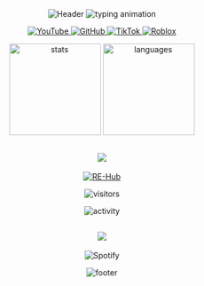 <div align="center">

<img src="https://capsule-render.vercel.app/api?type=waving&color=00A2FF&height=200&section=header&text=ArchIsDead&fontSize=60&fontColor=FFFFFF&animation=fadeIn&fontAlignY=30&desc=Creator%20of%20RE-Hub&descAlignY=50" alt="Header" />

<!-- ANIMATED TYPING EFFECT -->
<img src="https://readme-typing-svg.demolab.com?font=Roboto+Mono&weight=600&size=26&duration=4000&pause=1000&color=00F7FF&center=true&vCenter=true&width=500&lines=Roblox+Scripter;RE-Hub+Creator;Lua+Specialist;Sahabat+Team+Tester" alt="typing animation"/>

<!-- SOCIAL BADGES WITH BUILT-IN HOVER EFFECTS -->
<p align="center">
  <a href="https://youtube.com/archthehonoredone" target="_blank">
    <img alt="YouTube" src="https://custom-icon-badges.demolab.com/badge/-YouTube-00A2FF?logo=youtube&logoColor=white"/>
  </a>
  <a href="https://github.com/ArchIsDead" target="_blank">
    <img alt="GitHub" src="https://custom-icon-badges.demolab.com/badge/-GitHub-100000?logo=github&logoColor=white"/>
  </a>
  <a href="https://tiktok.com/@archtheslut" target="_blank">
    <img alt="TikTok" src="https://custom-icon-badges.demolab.com/badge/-TikTok-000000?logo=tiktok&logoColor=white"/>
  </a>
  <a href="https://roblox.com/users/3532024703/profile" target="_blank">
    <img alt="Roblox" src="https://custom-icon-badges.demolab.com/badge/-Roblox-00A2FF?logo=roblox&logoColor=white"/>
  </a>
</p>

<!-- STATS CARDS WITH 3D EFFECT -->
<p align="center">
  <img height="165" src="https://github-readme-stats.vercel.app/api?username=ArchIsDead&show_icons=true&theme=dark&hide_border=true&count_private=true&include_all_commits=true&bg_color=0d1117&title_color=00f7ff&text_color=ffffff&icon_color=00a2ff&border_radius=15" alt="stats"/>
  <img height="165" src="https://github-readme-stats.vercel.app/api/top-langs/?username=ArchIsDead&layout=compact&theme=dark&hide_border=true&langs_count=6&hide=html,css,scss&bg_color=0d1117&title_color=00A2FF&text_color=ffffff&border_radius=15" alt="languages"/>
</p>

<!-- RE-HUB SHOWCASE SECTION -->
<h2 align="center"> 
  <img src="https://img.shields.io/badge/-🚀_RE--Hub_Ecosystem-00f7ff?style=for-the-badge&logoWidth=30"/>
</h2>
<p align="center">
  <a href="https://github.com/ArchIsDead/RE-Hub" target="_blank">
    <img src="https://github-readme-stats.vercel.app/api/pin/?username=ArchIsDead&repo=RE-Hub&theme=dark&bg_color=0d1117&title_color=00f7ff&text_color=ffffff&border_color=00f7ff&border_radius=15" alt="RE-Hub"/>
  </a>
</p>

<!-- VISITOR COUNTER -->
<p align="center">
  <img src="https://komarev.com/ghpvc/?username=ArchIsDead&color=00f7ff&style=flat" alt="visitors"/> 
</p>

<!-- DAILY CODING ACTIVITY -->
<p align="center">
  <img src="https://github-readme-activity-graph.vercel.app/graph?username=ArchIsDead&theme=react-dark&bg_color=0d1117&color=00f7ff&line=00a2ff&point=00f7ff" alt="activity"/>
</p>

<!-- SPOTIFY NOW PLAYING -->
<h2 align="center"> 
  <img src="https://img.shields.io/badge/-🎧_Now_Playing-00f7ff?style=for-the-badge&logoWidth=30"/>
</h2>
<p align="center">
  <img src="https://spotify-recently-played-readme.vercel.app/api?user=31acdgenrsw2sn5mtmof5unvnjsy&count=1&width=400" alt="Spotify"/>
</p>

<!-- FOOTER WAVE -->
<img src="https://capsule-render.vercel.app/api?type=waving&color=00A2FF&height=100&section=footer" alt="footer"/>

</div>
